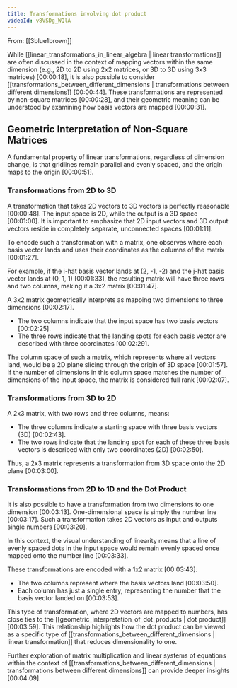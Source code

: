 ```yaml
---
title: Transformations involving dot product
videoId: v8VSDg_WQlA
---
```


From: [[3blue1brown]] <br/> 

While [[linear_transformations_in_linear_algebra | linear transformations]] are often discussed in the context of mapping vectors within the same dimension (e.g., 2D to 2D using 2x2 matrices, or 3D to 3D using 3x3 matrices) <a class="yt-timestamp" data-t="00:00:18">[00:00:18]</a>, it is also possible to consider [[transformations_between_different_dimensions | transformations between different dimensions]] <a class="yt-timestamp" data-t="00:00:44">[00:00:44]</a>. These transformations are represented by non-square matrices <a class="yt-timestamp" data-t="00:00:28">[00:00:28]</a>, and their geometric meaning can be understood by examining how basis vectors are mapped <a class="yt-timestamp" data-t="00:00:31">[00:00:31]</a>.

## Geometric Interpretation of Non-Square Matrices

A fundamental property of linear transformations, regardless of dimension change, is that gridlines remain parallel and evenly spaced, and the origin maps to the origin <a class="yt-timestamp" data-t="00:00:51">[00:00:51]</a>.

### Transformations from 2D to 3D

A transformation that takes 2D vectors to 3D vectors is perfectly reasonable <a class="yt-timestamp" data-t="00:00:48">[00:00:48]</a>. The input space is 2D, while the output is a 3D space <a class="yt-timestamp" data-t="00:01:00">[00:01:00]</a>. It is important to emphasize that 2D input vectors and 3D output vectors reside in completely separate, unconnected spaces <a class="yt-timestamp" data-t="00:01:11">[00:01:11]</a>.

To encode such a transformation with a matrix, one observes where each basis vector lands and uses their coordinates as the columns of the matrix <a class="yt-timestamp" data-t="00:01:27">[00:01:27]</a>.

For example, if the i-hat basis vector lands at (2, -1, -2) and the j-hat basis vector lands at (0, 1, 1) <a class="yt-timestamp" data-t="00:01:33">[00:01:33]</a>, the resulting matrix will have three rows and two columns, making it a 3x2 matrix <a class="yt-timestamp" data-t="00:01:47">[00:01:47]</a>.

A 3x2 matrix geometrically interprets as mapping two dimensions to three dimensions <a class="yt-timestamp" data-t="00:02:17">[00:02:17]</a>.
*   The two columns indicate that the input space has two basis vectors <a class="yt-timestamp" data-t="00:02:25">[00:02:25]</a>.
*   The three rows indicate that the landing spots for each basis vector are described with three coordinates <a class="yt-timestamp" data-t="00:02:29">[00:02:29]</a>.

The column space of such a matrix, which represents where all vectors land, would be a 2D plane slicing through the origin of 3D space <a class="yt-timestamp" data-t="00:01:57">[00:01:57]</a>. If the number of dimensions in this column space matches the number of dimensions of the input space, the matrix is considered full rank <a class="yt-timestamp" data-t="00:02:07">[00:02:07]</a>.

### Transformations from 3D to 2D

A 2x3 matrix, with two rows and three columns, means:
*   The three columns indicate a starting space with three basis vectors (3D) <a class="yt-timestamp" data-t="00:02:43">[00:02:43]</a>.
*   The two rows indicate that the landing spot for each of these three basis vectors is described with only two coordinates (2D) <a class="yt-timestamp" data-t="00:02:50">[00:02:50]</a>.

Thus, a 2x3 matrix represents a transformation from 3D space onto the 2D plane <a class="yt-timestamp" data-t="00:03:00">[00:03:00]</a>.

### Transformations from 2D to 1D and the Dot Product

It is also possible to have a transformation from two dimensions to one dimension <a class="yt-timestamp" data-t="00:03:13">[00:03:13]</a>. One-dimensional space is simply the number line <a class="yt-timestamp" data-t="00:03:17">[00:03:17]</a>. Such a transformation takes 2D vectors as input and outputs single numbers <a class="yt-timestamp" data-t="00:03:20">[00:03:20]</a>.

In this context, the visual understanding of linearity means that a line of evenly spaced dots in the input space would remain evenly spaced once mapped onto the number line <a class="yt-timestamp" data-t="00:03:33">[00:03:33]</a>.

These transformations are encoded with a 1x2 matrix <a class="yt-timestamp" data-t="00:03:43">[00:03:43]</a>.
*   The two columns represent where the basis vectors land <a class="yt-timestamp" data-t="00:03:50">[00:03:50]</a>.
*   Each column has just a single entry, representing the number that the basis vector landed on <a class="yt-timestamp" data-t="00:03:53">[00:03:53]</a>.

This type of transformation, where 2D vectors are mapped to numbers, has close ties to the [[geometric_interpretation_of_dot_products | dot product]] <a class="yt-timestamp" data-t="00:03:59">[00:03:59]</a>. This relationship highlights how the dot product can be viewed as a specific type of [[transformations_between_different_dimensions | linear transformation]] that reduces dimensionality to one.

Further exploration of matrix multiplication and linear systems of equations within the context of [[transformations_between_different_dimensions | transformations between different dimensions]] can provide deeper insights <a class="yt-timestamp" data-t="00:04:09">[00:04:09]</a>.